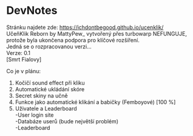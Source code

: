 # DevNotes
Stránku najdete zde: https://ichdontbegood.github.io/ucenklik/ <br>
UčeňKlik Reborn by MattyPew_ vytvořený přes turbowarp NEFUNGUJE, protože byla ukončena podpora pro klíčové rozšíření. <br>
Jedná se o rozpracovanou verzi... <br>
Verze: 0.1 <br>
[Smrt Fialovy] <br>

Co je v plánu: <br>
1) Kočičí sound effect při kliku <br>
2) Automatické ukládání skóre <br>
3) Secret skiny na učně <br>
4) Funkce jako automatické klikání a babičky (Femboyové) [100 %] <br>
5) Uživatele a Leaderboard <br>
   -User login site <br>
   -Databáze userů (bude největší problém) <br>
   -Leaderboard <br>
